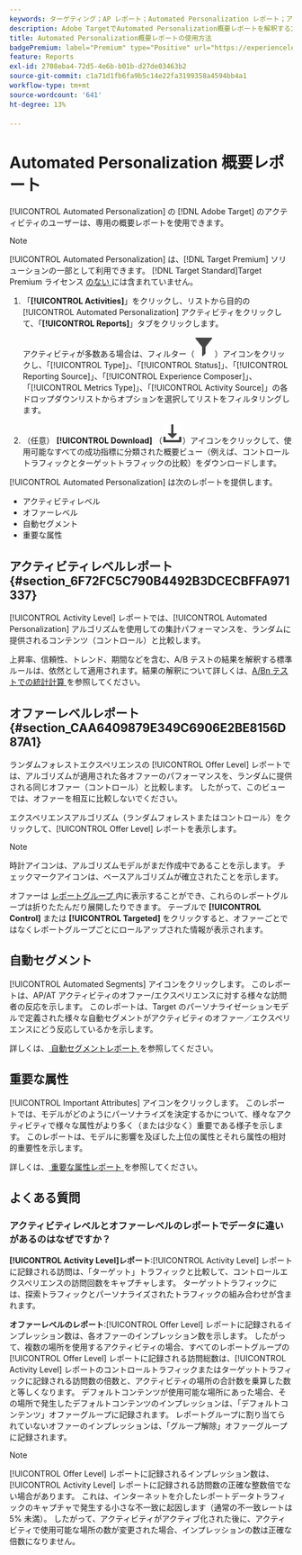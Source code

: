 ```yaml
---
keywords: ターゲティング；AP レポート；Automated Personalization レポート；アクティビティレベル レポート；オファーレベル レポート；オファー詳細レポート；FAQ
description: Adobe TargetでAutomated Personalization概要レポートを解釈する方法について説明します。 このレポートから自動セグメント レポートと重要な属性レポートに切り替えることができます。
title: Automated Personalization概要レポートの使用方法
badgePremium: label="Premium" type="Positive" url="https://experienceleague.adobe.com/docs/target/using/introduction/intro.html?lang=ja#premium newtab=true" tooltip="Target Premium に含まれる機能を確認してください。"
feature: Reports
exl-id: 2708eba4-72d5-4e6b-b01b-d27de03463b2
source-git-commit: c1a71d1fb6fa9b5c14e22fa3199358a4594bb4a1
workflow-type: tm+mt
source-wordcount: '641'
ht-degree: 13%

---
```


# Automated Personalization 概要レポート

[!UICONTROL Automated Personalization] の [!DNL Adobe Target] のアクティビティのユーザーは、専用の概要レポートを使用できます。

>[!NOTE]
>
>[!UICONTROL Automated Personalization] は、[!DNL Target Premium] ソリューションの一部として利用できます。 [!DNL Target Standard]Target Premium ライセンス [ のない ](/help/main/c-intro/intro.md#premium) には含まれていません。

1. 「**[!UICONTROL Activities]**」をクリックし、リストから目的の [!UICONTROL Automated Personalization] アクティビティをクリックして、「**[!UICONTROL Reports]**」タブをクリックします。

   アクティビティが多数ある場合は、フィルター（![ フィルターアイコン ](/help/main/assets/icons/Filter.svg)）アイコンをクリックし、「[!UICONTROL Type]」、「[!UICONTROL Status]」、「[!UICONTROL Reporting Source]」、「[!UICONTROL Experience Composer]」、「[!UICONTROL Metrics Type]」、「[!UICONTROL Activity Source]」の各ドロップダウンリストからオプションを選択してリストをフィルタリングします。

1. （任意） **[!UICONTROL Download]** （![ ダウンロードアイコン ](/help/main/assets/icons/Download.svg)）アイコンをクリックして、使用可能なすべての成功指標に分類された概要ビュー（例えば、コントロールトラフィックとターゲットトラフィックの比較）をダウンロードします。

[!UICONTROL Automated Personalization] は次のレポートを提供します。

* アクティビティレベル
* オファーレベル
* 自動セグメント
* 重要な属性

## アクティビティレベルレポート {#section_6F72FC5C790B4492B3DCECBFFA971337}

[!UICONTROL Activity Level] レポートでは、[!UICONTROL Automated Personalization] アルゴリズムを使用しての集計パフォーマンスを、ランダムに提供されるコンテンツ（コントロール）と比較します。

上昇率、信頼性、トレンド、期間などを含む、A/B テストの結果を解釈する標準ルールは、依然として適用されます。結果の解釈について詳しくは、[A/Bn テストでの統計計算 ](/help/main/c-reports/statistical-methodology/statistical-calculations.md) を参照してください。

## オファーレベルレポート {#section_CAA6409879E349C6906E2BE8156D87A1}

ランダムフォレストエクスペリエンスの [!UICONTROL Offer Level] レポートでは、アルゴリズムが適用された各オファーのパフォーマンスを、ランダムに提供される同じオファー（コントロール）と比較します。 したがって、このビューでは、オファーを相互に比較しないでください。

エクスペリエンスアルゴリズム（ランダムフォレストまたはコントロール）をクリックして、[!UICONTROL Offer Level] レポートを表示します。

>[!NOTE]
>
>時計アイコンは、アルゴリズムモデルがまだ作成中であることを示します。 チェックマークアイコンは、ベースアルゴリズムが確立されたことを示します。

オファーは [ レポートグループ ](/help/main/c-activities/t-automated-personalization/offer-reporting-groups-in-automated-personalization.md) 内に表示することができ、これらのレポートグループは折りたたんだり展開したりできます。 テーブルで **[!UICONTROL Control]** または **[!UICONTROL Targeted]** をクリックすると、オファーごとではなくレポートグループごとにロールアップされた情報が表示されます。

## 自動セグメント

[!UICONTROL Automated Segments] アイコンをクリックします。 このレポートは、AP/AT アクティビティのオファー/エクスペリエンスに対する様々な訪問者の反応を示します。 このレポートは、Target のパーソナライゼーションモデルで定義された様々な自動セグメントがアクティビティのオファー／エクスペリエンスにどう反応しているかを示します。

詳しくは、[ 自動セグメントレポート ](/help/main/c-reports/c-personalization-insights-reports/automated-segments-report.md) を参照してください。

## 重要な属性

[!UICONTROL Important Attributes] アイコンをクリックします。 このレポートでは、モデルがどのようにパーソナライズを決定するかについて、様々なアクティビティで様々な属性がより多く（または少なく）重要である様子を示します。 このレポートは、モデルに影響を及ぼした上位の属性とそれら属性の相対的重要性を示します。

詳しくは、[ 重要な属性レポート ](/help/main/c-reports/c-personalization-insights-reports/important-attributes-report.md) を参照してください。

## よくある質問

### アクティビティレベルとオファーレベルのレポートでデータに違いがあるのはなぜですか？

**[!UICONTROL Activity Level]レポート**:[!UICONTROL Activity Level] レポートに記録される訪問は、「ターゲット」トラフィックと比較して、コントロールエクスペリエンスの訪問回数をキャプチャします。 ターゲットトラフィックには、探索トラフィックとパーソナライズされたトラフィックの組み合わせが含まれます。

**オファーレベルのレポート**:[!UICONTROL Offer Level] レポートに記録されるインプレッション数は、各オファーのインプレッション数を示します。 したがって、複数の場所を使用するアクティビティの場合、すべてのレポートグループの [!UICONTROL Offer Level] レポートに記録される訪問総数は、[!UICONTROL Activity Level] レポートのコントロールトラフィックまたはターゲットトラフィックに記録される訪問数の倍数と、アクティビティの場所の合計数を乗算した数と等しくなります。 デフォルトコンテンツが使用可能な場所にあった場合、その場所で発生したデフォルトコンテンツのインプレッションは、「デフォルトコンテンツ」オファーグループに記録されます。 レポートグループに割り当てられていないオファーのインプレッションは、「グループ解除」オファーグループに記録されます。

>[!NOTE]
>
>[!UICONTROL Offer Level] レポートに記録されるインプレッション数は、[!UICONTROL Activity Level] レポートに記録される訪問数の正確な整数倍でない場合があります。 これは、インターネットを介したレポートデータトラフィックのキャプチャで発生する小さな不一致に起因します（通常の不一致レートは 5% 未満）。 したがって、アクティビティがアクティブ化された後に、アクティビティで使用可能な場所の数が変更された場合、インプレッションの数は正確な倍数になりません。
